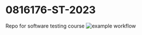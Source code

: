 # 0816176-ST-2023
Repo for software testing course
![example workflow](https://github.com/david-chenyu/0816176-ST-2023/actions/workflows/github-actions-demo/badge.svg)
